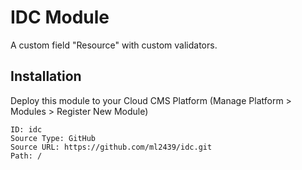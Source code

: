 # IDC Module

A custom field "Resource" with custom validators.

## Installation

Deploy this module to your Cloud CMS Platform (Manage Platform > Modules > Register New Module)

    ID: idc
    Source Type: GitHub
    Source URL: https://github.com/ml2439/idc.git
    Path: /
